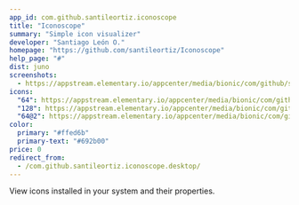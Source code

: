 ```yaml
---
app_id: com.github.santileortiz.iconoscope
title: "Iconoscope"
summary: "Simple icon visualizer"
developer: "Santiago León O."
homepage: "https://github.com/santileortiz/Iconoscope"
help_page: "#"
dist: juno
screenshots:
  - https://appstream.elementary.io/appcenter/media/bionic/com/github/santileortiz.iconoscope/67EE15AEB29E378DC52D32BCF00F432F/screenshots/image-1_orig.png
icons:
  "64": https://appstream.elementary.io/appcenter/media/bionic/com/github/santileortiz.iconoscope/67EE15AEB29E378DC52D32BCF00F432F/icons/64x64/com.github.santileortiz.iconoscope_com.github.santileortiz.iconoscope.png
  "128": https://appstream.elementary.io/appcenter/media/bionic/com/github/santileortiz.iconoscope/67EE15AEB29E378DC52D32BCF00F432F/icons/128x128/com.github.santileortiz.iconoscope_com.github.santileortiz.iconoscope.png
  "64@2": https://appstream.elementary.io/appcenter/media/bionic/com/github/santileortiz.iconoscope/67EE15AEB29E378DC52D32BCF00F432F/icons/64x64@2/com.github.santileortiz.iconoscope_com.github.santileortiz.iconoscope.png
color:
  primary: "#ffed6b"
  primary-text: "#692b00"
price: 0
redirect_from:
  - /com.github.santileortiz.iconoscope.desktop/
---
```


<p>View icons installed in your system and their properties.</p>